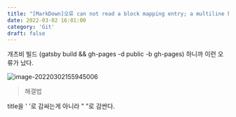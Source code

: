 ```yaml
---
title: "[MarkDown]오류 can not read a block mapping entry; a multiline key may not be an implicit key 해결법"
date: 2022-03-02 16:01:00
category: 'Git'
draft: false
---
```


개츠비 빌드 (gatsby build && gh-pages -d public -b gh-pages) 하니까 이런 오류가 났다.

![image-20220302155945006](C:\Users\borad\AppData\Roaming\Typora\typora-user-images\image-20220302155945006.png)

> 해결법

title을 ' '로 감싸는게 아니라 " "로 감싼다.